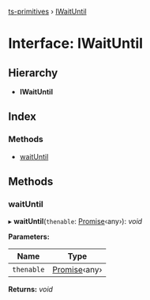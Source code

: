 [ts-primitives](../README.md) › [IWaitUntil](iwaituntil.md)

# Interface: IWaitUntil

## Hierarchy

* **IWaitUntil**

## Index

### Methods

* [waitUntil](iwaituntil.md#waituntil)

## Methods

###  waitUntil

▸ **waitUntil**(`thenable`: [Promise](cancelablepromise.md#promise)‹any›): *void*

**Parameters:**

Name | Type |
------ | ------ |
`thenable` | [Promise](cancelablepromise.md#promise)‹any› |

**Returns:** *void*
